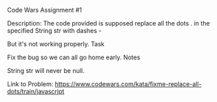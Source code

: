 Code Wars Assignment #1 

Description: 
The code provided is supposed replace all the dots . in the specified String str with dashes -

But it's not working properly.
Task

Fix the bug so we can all go home early.
Notes

String str will never be null.

Link to Problem: https://www.codewars.com/kata/fixme-replace-all-dots/train/javascript 

